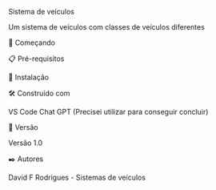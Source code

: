 Sistema de veículos

Um sistema de veículos com classes de veículos diferentes

🚀 Começando


📋 Pré-requisitos

🔧 Instalação

🛠️ Construído com

VS Code
Chat GPT (Precisei utilizar para conseguir concluir)

📌 Versão

Versão 1.0 

✒️ Autores

David F Rodrigues - Sistemas de veículos
